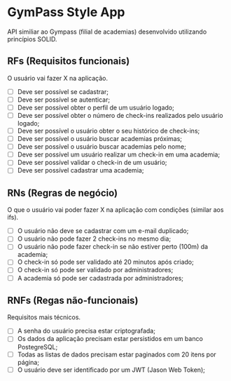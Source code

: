# GymPass Style App
API similiar ao Gympass (filial de academias) desenvolvido utilizando princípios SOLID.


## RFs (Requisitos funcionais)
O usuário vai fazer X na aplicação.

- [ ] Deve ser possível se cadastrar;
- [ ] Deve ser possível se autenticar;
- [ ] Deve ser possível obter o perfil de um usuário logado;
- [ ] Deve ser possível obter o número de check-ins realizados pelo usuário logado;
- [ ] Deve ser possível o usuário obter o seu histórico de check-ins;
- [ ] Deve ser possível o usuário buscar academias próximas;
- [ ] Deve ser possível o usuário buscar academias pelo nome;
- [ ] Deve ser possível um usuário realizar um check-in em uma academia;
- [ ] Deve ser possível validar o check-in de um usuário;
- [ ] Deve ser possível cadastrar uma academia;

## RNs (Regras de negócio)
O que o usuário vai poder fazer X na aplicação com condições (similar aos ifs).

- [ ] O usuário não deve se cadastrar com um e-mail duplicado;
- [ ] O usuário não pode fazer 2 check-ins no mesmo dia;
- [ ] O usuário não pode fazer check-in se não estiver perto (100m) da academia;
- [ ] O check-in só pode ser validado até 20 minutos após criado;
- [ ] O check-in só pode ser validado por administradores;
- [ ] A academia só pode ser cadastrada por administradores;

## RNFs (Regas não-funcionais)
Requisitos mais técnicos.

- [ ] A senha do usuário precisa estar criptografada;
- [ ] Os dados da aplicação precisam estar persistidos em um banco PostegreSQL;
- [ ] Todas as listas de dados precisam estar paginados com 20 itens por página;
- [ ] O usuário deve ser identificado por um JWT (Jason Web Token);